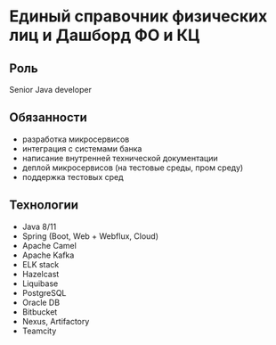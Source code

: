 # Единый справочник физических лиц и Дашборд ФО и КЦ

## Роль
Senior Java developer

## Обязанности
* разработка микросервисов
* интеграция с системами банка
* написание внутренней технической документации
* деплой микросервисов (на тестовые среды, пром среду)
* поддержка тестовых сред

## Технологии
* Java 8/11
* Spring (Boot, Web + Webflux, Cloud)
* Apache Camel
* Apache Kafka
* ELK stack
* Hazelcast
* Liquibase
* PostgreSQL
* Oracle DB
* Bitbucket
* Nexus, Artifactory
* Teamcity
